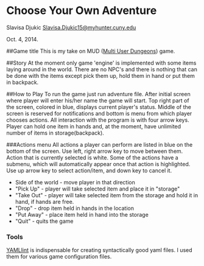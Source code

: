 # Choose Your Own Adventure
Slavisa Djukic <Slavisa.Djukic15@myhunter.cuny.edu>

Oct. 4, 2014.

##Game title
This is my take on MUD ([Multi User Dungeons](https://en.wikipedia.org/wiki/MUD)) game. 

##Story
At the moment only game 'engine' is implemented with some items laying around in the world.
There are no NPC's and there is nothing that can be done with the items except pick
them up, hold them in hand or put them in backpack.

##How to Play
To run the game just run adventure file.
After initial screen where player will enter his/her name the game will start. 
Top right part of the screen, colored in blue, displays current player's status.
Middle of the screen is reserved for notifications and bottom is menu from which
player chooses actions. All interaction with the program is with four arrow keys.
Player can hold one item in hands and, at the moment, have unlimited number of
items in storage(backpack). 

###Actions menu
All actions a player can perform  are listed in blue on the bottom of the screen. Use
left, right arrow key to move between them. Action that is currently selected is white.
Some of the actions have a submenu, which will automatically appear once that action
is highlighted. Use up arrow key to select action/item, and down key to cancel it.
* Side of the world - move player in that direction
* "Pick Up" - player will take selected item and place it in "storage"
* "Take Out" - player will take selected item from the storage and hold it in hand, if
 hands are free.
* "Drop" - drop item held in hands in the location
* "Put Away" - place item held in hand into the storage
* "Quit" - quits the game

### Tools
[YAMLlint](http://yamllint.com/) is indispensable for creating syntactically good yaml files.
I used them for various game configuration files.
